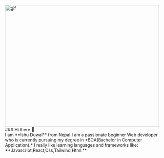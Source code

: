 <img align="center" alt="gif" src="https://media0.giphy.com/media/qgQUggAC3Pfv687qPC/giphy.gif" height="400" width="100%">
### Hi there 👋<br>
I am **Ishu Duwal** from Nepal.I am a passionate beginner Web developer who is currently pursuing my degree in *BCA(Bachelor in Computer Application).* I really like learning languages and frameworks like: **Javascript,React,Css,Tailwind,Html.**
<!--
**ishuduwal/ishuduwal** is a ✨ _special_ ✨ repository because its `README.md` (this file) appears on your GitHub profile.

Here are some ideas to get you started:

- 🔭 I’m currently working on ...
- 🌱 I’m currently learning ...
- 👯 I’m looking to collaborate on ...
- 🤔 I’m looking for help with ...
- 💬 Ask me about ...
- 📫 How to reach me: ...
- 😄 Pronouns: ...
- ⚡ Fun fact: ...
-->
